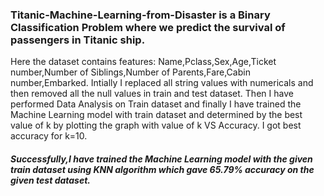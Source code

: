 ### Titanic-Machine-Learning-from-Disaster is a Binary Classification Problem where we predict the survival of passengers in Titanic ship.
Here the dataset contains features: Name,Pclass,Sex,Age,Ticket number,Number of Siblings,Number of Parents,Fare,Cabin number,Embarked.
Intially I replaced all string values with numericals and then removed all the null values in train and test dataset.
Then I have performed Data Analysis on Train dataset and finally I have trained the Machine Learning model with train dataset and determined by the best value of k by plotting the graph with value of k VS Accuracy.
I got best accuracy for k=10.
##### Successfully,I have trained the Machine Learning model with the given train dataset using KNN algorithm which gave 65.79% accuracy on the given test dataset.

